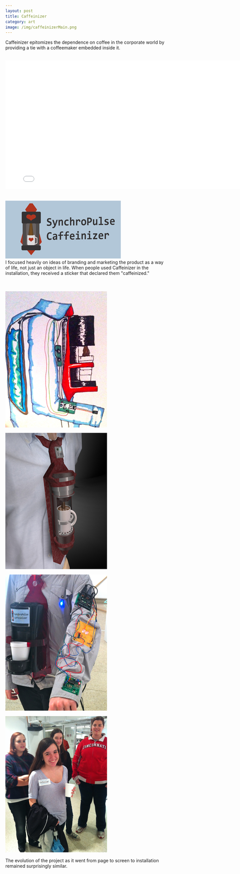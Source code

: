 ```yaml
---
layout: post
title: Caffeinizer
category: art
image: /img/caffeinizerMain.png
---
```


Caffeinizer epitomizes the dependence on coffee in the corporate world by providing a tie with a coffeemaker embedded inside it.
<br>
<br>

<iframe src="//player.vimeo.com/video/56205705?title=0&amp;byline=0&amp;portrait=0" width="800" height="400" frameborder="0" webkitallowfullscreen mozallowfullscreen allowfullscreen></iframe>

<br>
<br>
<br>
<img src="/img/caff5.jpg">
<br>
I focused heavily on ideas of branding and marketing the product as a way of life, not just an object in life. When people used Caffeinizer in the installation, they received a sticker that declared them "caffeinized."
<br>
<br>
<br>


<div class="row">
<div class="grid-img"><p><img src="/img/caff3.jpg"></p></div>
<div class="grid-img"><p><img src="/img/caff2.jpg"></p></div>
<div class="grid-img"><p><img src="/img/caff1.jpg"></p></div>
<div class="grid-img"><p><img src="/img/caff6.jpg"></p></div>
</div>
The evolution of the project as it went from page to screen to installation remained surprisingly similar.


